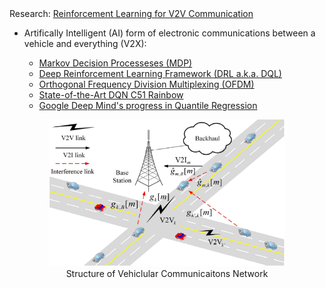 <!DOCTYPE html>
<html>
<!-- This is the V2X Research Seciton -->

<body>
  <div>
    <head>Research: <a href="https://github.com/MikeFerko/Deep-Reinforcement-Learning-for-V2V-Communication">Reinforcement Learning for V2V Communication</a>
    </head>
    <ul>
     <li>Artifically Intelligent (AI) form of electronic communications between a vehicle and everything (V2X): </li>
      <ul>
        <li><a href="https://youtu.be/9g32v7bK3Co">Markov Decision Processeses (MDP)</a>
        <li><a href="https://ieeexplore.ieee.org/document/8450518">Deep Reinforcement Learning Framework (DRL a.k.a. DQL)</a>
        <li><a href="https://ieeexplore.ieee.org/document/8052521">Orthogonal Frequency Division Multiplexing (OFDM)</a>
        <li><a href="https://arxiv.org/abs/1710.02298">State-of-the-Art DQN C51 Rainbow</a>
        <li><a href="https://ojs.aaai.org/index.php/AAAI/article/view/11791">Google Deep Mind's progress in Quantile Regression</a>
      </ul>
    </ul>
         <p align="center">
          <a href="https://github.com/MikeFerko/Deep-Reinforcement-Learning-for-V2V-Communication/blob/main/Distributed%20Deep%20Reinforcement%20Learning%20for%20V2V%20Communication.pdf">
             <img src="https://github.com/MikeFerko/MikeFerko/blob/main/images/structureOfVehiclularComunicationsNetwork.png"
             width="75%" height="75%">
          </a>
          <br> Structure of Vehiclular Communicaitons Network
         </p>
  </div>
</html>
